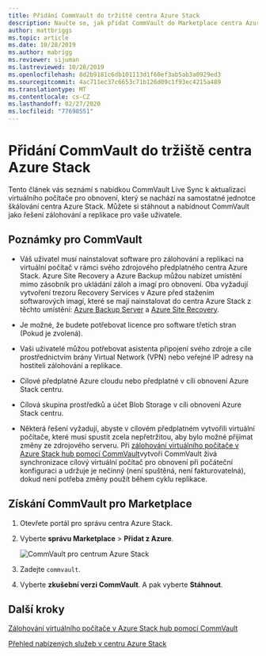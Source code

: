 ```yaml
---
title: Přidání CommVault do tržiště centra Azure Stack
description: Naučte se, jak přidat CommVault do Marketplace centra Azure Stack.
author: mattbriggs
ms.topic: article
ms.date: 10/28/2019
ms.author: mabrigg
ms.reviewer: sijuman
ms.lastreviewed: 10/28/2019
ms.openlocfilehash: 8d2b9181c6db101113d1f60ef3ab5ab3a0929ed3
ms.sourcegitcommit: 4ac711ec37c6653c71b126d09c1f93ec4215a489
ms.translationtype: MT
ms.contentlocale: cs-CZ
ms.lasthandoff: 02/27/2020
ms.locfileid: "77698551"
---
```

# <a name="add-commvault-to-the-azure-stack-hub-marketplace"></a>Přidání CommVault do tržiště centra Azure Stack

Tento článek vás seznámí s nabídkou CommVault Live Sync k aktualizaci virtuálního počítače pro obnovení, který se nachází na samostatné jednotce škálování centra Azure Stack. Můžete si stáhnout a nabídnout CommVault jako řešení zálohování a replikace pro vaše uživatele. 

## <a name="notes-for-commvault"></a>Poznámky pro CommVault

- Váš uživatel musí nainstalovat software pro zálohování a replikaci na virtuální počítač v rámci svého zdrojového předplatného centra Azure Stack. Azure Site Recovery a Azure Backup můžou nabízet umístění mimo zásobník pro ukládání záloh a imagí pro obnovení. Oba vyžadují vytvoření trezoru Recovery Services v Azure před stažením softwarových imagí, které se mají nainstalovat do centra Azure Stack z těchto umístění: [Azure Backup Server](https://go.microsoft.com/fwLink/?LinkId=626082&clcid=0x0409) a [Azure Site Recovery](https://aka.ms/unifiedinstaller_eus).  
    
- Je možné, že budete potřebovat licence pro software třetích stran (Pokud je zvolená).
- Vaši uživatelé můžou potřebovat asistenta připojení svého zdroje a cíle prostřednictvím brány Virtual Network (VPN) nebo veřejné IP adresy na hostiteli zálohování a replikace.
- Cílové předplatné Azure cloudu nebo předplatné v cíli obnovení Azure Stack centru.
- Cílová skupina prostředků a účet Blob Storage v cíli obnovení Azure Stack centru.
- Některá řešení vyžadují, abyste v cílovém předplatném vytvořili virtuální počítače, které musí spustit zcela nepřetržitou, aby bylo možné přijímat změny ze zdrojového serveru. Při [zálohování virtuálního počítače v Azure Stack hub pomocí CommVault](../user/azure-stack-network-howto-backup-commvault.md)vytvoří CommVault živá synchronizace cílový virtuální počítač pro obnovení při počáteční konfiguraci a udržuje je nečinný (není spuštěná, není fakturovatelná), dokud není potřeba změny použít během cyklu replikace.


## <a name="get-commvault-for-your-marketplace"></a>Získání CommVault pro Marketplace

1. Otevřete portál pro správu centra Azure Stack.
2. Vyberte **správu Marketplace** > **Přidat z Azure**.

    ![CommVault pro centrum Azure Stack](./media/azure-stack-network-offer-backup-commvault/get-commvault-for-marketplace.png)

3. Zadejte `commvault`.
4. Vyberte **zkušební verzi CommVault**. A pak vyberte **Stáhnout**.


## <a name="next-steps"></a>Další kroky

[Zálohování virtuálního počítače v Azure Stack hub pomocí CommVault](../user/azure-stack-network-howto-backup-commvault.md)

[Přehled nabízených služeb v centru Azure Stack](service-plan-offer-subscription-overview.md)

